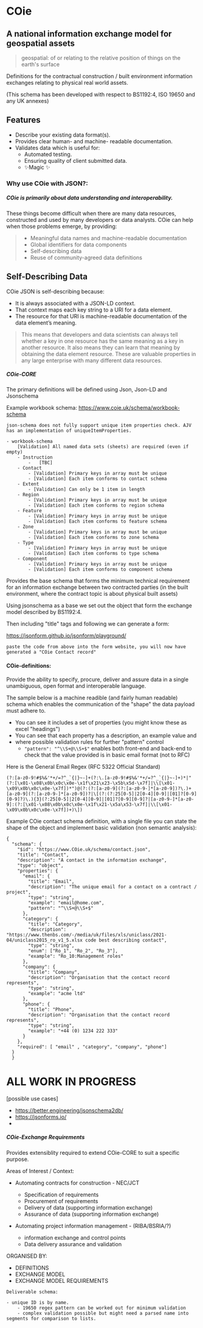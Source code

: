 # COie 
## A national information exchange model for geospatial assets

> geospatial: of or relating to the relative position of things on the earth's surface


Definitions for the contractual construction / built environment 
information exchanges relating to physical real world assets.

(This schema has been developed with respect to BS1192:4, ISO 19650 and any UK annexes)


## Features
- Describe your existing data format(s).
- Provides clear human- and machine- readable documentation.
- Validates data which is useful for:
    - Automated testing.
    - Ensuring quality of client submitted data.
    - ✨Magic ✨


### Why use COie with JSON?: 
#####  COie is primarily about data understanding and interoperability. 

These things become difficult when there are many data resources, constructed and used by many developers or data analysts. COie can help when those problems emerge, by providing:

> - Meaningful data names and machine-readable documentation
> - Global identifiers for data components
> - Self-describing data
> - Reuse of community-agreed data definitions


## Self-Describing Data

COie JSON is self-describing because:

- It is always associated with a JSON-LD context.
- That context maps each key string to a URI for a data element.
- The resource for that URI is machine-readable documentation of the data element’s meaning.


> This means that developers and data scientists can always tell whether a key in one resource has the same 
meaning as a key in another resource. It also means they can learn that meaning by obtaining the data element resource. 
These are valuable properties in any large enterprise with many different data resources.


##### COie-CORE

The primary definitions will be defined using Json, Json-LD and Jsonschema


Example workbook schema: https://www.coie.uk/schema/workbook-schema

`json-schema does not fully support unique item properties check. AJV has an implementation of uniqueItemProperties.`

```
- workbook-schema
    [Validation] All named data sets (sheets) are required (even if empty)
    - Instruction
        -   [TBC]
    - Contact 
        - [Validation] Primary keys in array must be unique
        - [Validation] Each item conforms to contact schema
    - Extent 
        - [Validation] Can only be 1 item in length
    - Region 
        - [Validation] Primary keys in array must be unique
        - [Validation] Each item conforms to region schema
    - Feature 
        - [Validation] Primary keys in array must be unique
        - [Validation] Each item conforms to feature schema
    - Zone
        - [Validation] Primary keys in array must be unique
        - [Validation] Each item conforms to zone schema
    - Type
        - [Validation] Primary keys in array must be unique
        - [Validation] Each item conforms to type schema
    - Component
        - [Validation] Primary keys in array must be unique
        - [Validation] Each item conforms to component schema

```

Provides the base schema that forms the minimum technical requirement for an information exchange between two contracted parties (in the built environment, where the contract topic is about physical built assets)

Using jsonschema as a base we set out the object that form the exchange model described by BS1192:4.

Then including "title" tags and following we can generate a form:

https://jsonform.github.io/jsonform/playground/

`paste the code from above into the form website, you will now have generated a "COie Contact record"`


#### COie-definitions:

Provide the ability to specify, procure, deliver and assure data in a single unambiguous, open format and interoperable language.

The sample below is a machine readible (and fairly human readable) schema which enables the communication of the "shape" the data payload must adhere to. 

* You can see it includes a set of properties (you might know these as excel "headings")
* You can see that each property has a description, an example value and 
* where possible validation rules for further "pattern" control 
    * `"pattern": "^\\S+@\\S+$"` enables both front-end and back-end to check that the value provided is in basic email format (not to RFC)
    
Here is the General Email Regex (RFC 5322 Official Standard)
 
```(?:[a-z0-9!#$%&'*+/=?^_`{|}~-]+(?:\.[a-z0-9!#$%&'*+/=?^_`{|}~-]+)*|"(?:[\x01-\x08\x0b\x0c\x0e-\x1f\x21\x23-\x5b\x5d-\x7f]|\\[\x01-\x09\x0b\x0c\x0e-\x7f])*")@(?:(?:[a-z0-9](?:[a-z0-9-]*[a-z0-9])?\.)+[a-z0-9](?:[a-z0-9-]*[a-z0-9])?|\[(?:(?:25[0-5]|2[0-4][0-9]|[01]?[0-9][0-9]?)\.){3}(?:25[0-5]|2[0-4][0-9]|[01]?[0-9][0-9]?|[a-z0-9-]*[a-z0-9]:(?:[\x01-\x08\x0b\x0c\x0e-\x1f\x21-\x5a\x53-\x7f]|\\[\x01-\x09\x0b\x0c\x0e-\x7f])+)\])```

Example COie contact schema definition, with a single file you can state the shape of the object and implement basic validation (non semantic analysis):


```
{
  "schema": {
    "$id": "https://www.COie.uk/schema/contact.json",
    "title": "Contact",
    "description": "A contact in the information exchange",
    "type": "object",
    "properties": {
      "email": {
        "title": "Email",
        "description": "The unique email for a contact on a contract / project",
        "type": "string",
        "example": "email@home.com",
        "pattern": "^\\S+@\\S+$"
      },
      "category": {
        "title": "Category",
        "description": "https://www.thenbs.com/-/media/uk/files/xls/uniclass/2021-04/uniclass2015_ro_v1_5.xlsx code best describing contact",
        "type": "string",
        "enum": ["Ro_1", "Ro_2", "Ro_3"],
        "example": "Ro_10:Management roles"
      },
      "company": {
        "title": "Company",
        "description": "Organisation that the contact record represents",
        "type": "string",
        "example": "acme ltd"
      },
      "phone": {
        "title": "Phone",
        "description": "Organisation that the contact record represents",
        "type": "string",
        "example": "+44 (0) 1234 222 333"
      }
    },
    "required": [ "email" , "category", "company", "phone"]
  }
  }
```   



# ALL WORK IN PROGRESS

[possible use cases]
* https://better.engineering/jsonschema2db/
* https://jsonforms.io/
* 

##### COie-Exchange Requirements 
Provides extensiblity required to extend COie-CORE to suit a specific purpose. 


Areas of Interest / Context:

* Automating contracts for construction - NEC/JCT
    * Specification of requirements
    * Procurement of requirements
    * Delivery of data (supporting information exchange)
    * Assurance of data (supporting information exchange)   
    
* Automating project information management - (RIBA/BSRIA/?)
    * information exchange and control points
    * Data delivery assurance and validation

ORGANISED BY:
* DEFINITIONS
* EXCHANGE MODEL
* EXCHANGE MODEL REQUIREMENTS

```
Deliverable schema:

- unique ID is by name. 
    - 19650 regex pattern can be worked out for minimum validation
    - complex validation possible but might need a parsed name into segments for comparison to lists. 
 

```

